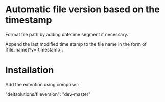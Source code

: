 # Automatic file version based on the timestamp

Format file path by adding datetime segment if necessary.

Append the last modified time stamp to the file name in the form of [file_name]?v=[timestamp].


# Installation

Add the extention using composer:

"deitsolutions/fileversion": "dev-master"